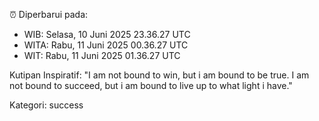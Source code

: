 ⏰ Diperbarui pada:
- WIB: Selasa, 10 Juni 2025 23.36.27 UTC
- WITA: Rabu, 11 Juni 2025 00.36.27 UTC
- WIT: Rabu, 11 Juni 2025 01.36.27 UTC

Kutipan Inspiratif:
"I am not bound to win, but i am bound to be true. I am not bound to succeed, but i am bound to live up to what light i have."


Kategori: success

